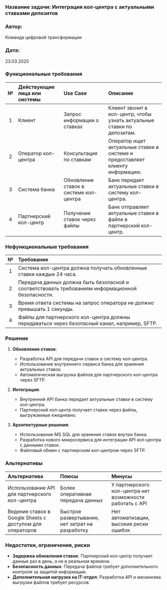 ﻿### **Название задачи:** Интеграция кол-центра с актуальными ставками депозитов

### **Автор:**

Команда цифровой трансформации

### **Дата:**

23.03.2025

### **Функциональные требования**

| **№** | **Действующие лица или системы** | **Use Case**                           | **Описание**                                                                  |
|:-----:|:---------------------------------|:---------------------------------------|:------------------------------------------------------------------------------|
|   1   | Клиент                           | Запрос информации о ставках            | Клиент звонит в кол-центр, чтобы узнать актуальные ставки по депозитам.       |
|   2   | Оператор кол-центра              | Консультация по ставкам                | Оператор ищет актуальные ставки в системе и предоставляет клиенту информацию. |
|   3   | Система банка                    | Обновление ставок в системе кол-центра | Банк передает актуальные ставки в систему кол-центра.                         |
|   4   | Партнерский кол-центр            | Получение ставок через файлы           | Банк отправляет актуальные ставки в файле в партнерский кол-центр.            |

### **Нефункциональные требования**

| **№** | **Требование**                                                                                    |
|:-----:|:--------------------------------------------------------------------------------------------------|
|   1   | Система кол-центра должна получать обновленные ставки каждые 24 часа.                             |
|   2   | Передача данных должна быть безопасной и соответствовать требованиям информационной безопасности. |
|   3   | Время ответа системы на запрос оператора не должно превышать 1 секунды.                           |
|   4   | Файлы для партнерского кол-центра должны передаваться через безопасный канал, например, SFTP.     |

### **Решение**

1. **Обновление ставок**:
    - Разработка API для передачи ставок в систему кол-центра.
    - Использование внутреннего сервиса банка для хранения актуальных ставок.
    - Автоматическая выгрузка файлов для партнерского кол-центра через SFTP.

2. **Интеграция**:
    - Внутренний API банка передает актуальные ставки в систему кол-центра.
    - Партнерский кол-центр получает ставки через файлы, выгружаемые ежедневно.

3. **Архитектурные решения**:
    - Использование MS SQL для хранения ставок внутри банка.
    - Разработка нового микросервиса для интеграции API кол-центра с данными ставок.
    - Файловый обмен с партнерским кол-центром через SFTP.

### **Альтернативы**

| **Альтернатива**                                         | **Плюсы**                                       | **Минусы**                                               |
|:---------------------------------------------------------|:------------------------------------------------|:---------------------------------------------------------|
| Использование API для партнерского кол-центра            | Более оперативная передача данных               | У партнерского кол-центра нет возможности работать с API |
| Ведение ставок в Google Sheets с доступом для операторов | Быстрое развертывание, нет затрат на разработку | Нет автоматизации, высокие риски ошибок                  |

### **Недостатки, ограничения, риски**

- **Задержка обновления ставок**: Партнерский кол-центр получает данные раз в день, а не в реальном времени.
- **Безопасность данных**: Передача файлов требует дополнительного контроля за защитой информации.
- **Дополнительная нагрузка на IT-отдел**: Разработка API и механизма выгрузки файлов требует ресурсов.
